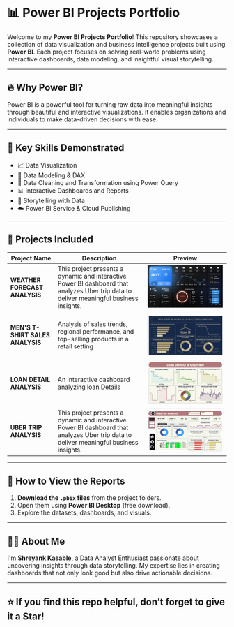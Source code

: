 # 📊 Power BI Projects Portfolio

Welcome to my **Power BI Projects Portfolio**! This repository showcases a collection of data visualization and business intelligence projects built using **Power BI**. Each project focuses on solving real-world problems using interactive dashboards, data modeling, and insightful visual storytelling.

---

## 🔥 Why Power BI?

Power BI is a powerful tool for turning raw data into meaningful insights through beautiful and interactive visualizations. It enables organizations and individuals to make data-driven decisions with ease.

---

## 🧠 Key Skills Demonstrated

- 📈 Data Visualization  
- 🧮 Data Modeling & DAX  
- 🧹 Data Cleaning and Transformation using Power Query  
- 📊 Interactive Dashboards and Reports  
- 🧾 Storytelling with Data  
- ☁️ Power BI Service & Cloud Publishing

---

## 📁 Projects Included

| Project Name                     | Description                                                                                           | Preview |
|----------------------------------|-------------------------------------------------------------------------------------------------------|---------|
| **WEATHER FORECAST ANALYSIS**    | This project presents a dynamic and interactive Power BI dashboard that analyzes Uber trip data to deliver meaningful business insights. |  ![Preview](images/Weather%20Forecast%20Analysis.png)
| **MEN'S T-SHIRT SALES ANALYSIS** | Analysis of sales trends, regional performance, and top-selling products in a retail setting          | ![Preview](images/MenClothing%20Data%20Analysis.png) 
| **LOAN DETAIL ANALYSIS**         | An interactive dashboard analyzing loan Details    | ![Preview](images/Loan%20Detail%20Analysis.png)
| **UBER TRIP ANALYSIS**           | This project presents a dynamic and interactive Power BI dashboard that analyzes Uber trip data to deliver meaningful business insights. |  ![Preview](images/Uber%20Trip%20Analysis.png)



---

## 📌 How to View the Reports

1. **Download the `.pbix` files** from the project folders.
2. Open them using **Power BI Desktop** (free download).
3. Explore the datasets, dashboards, and visuals.

---

## 🙋‍♂️ About Me

I'm **Shreyank Kasable**, a Data Analyst Enthusiast passionate about uncovering insights through data storytelling. My expertise lies in creating dashboards that not only look good but also drive actionable decisions.

---

## ⭐ If you find this repo helpful, don’t forget to give it a **Star**!


